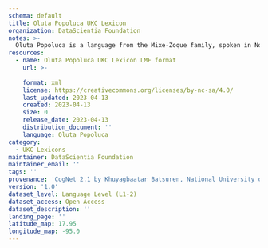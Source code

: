 ```yaml
---
schema: default
title: Oluta Popoluca UKC Lexicon
organization: DataScientia Foundation
notes: >-
  Oluta Popoluca is a language from the Mixe-Zoque family, spoken in North America. The UKC Lexicon of Oluta Popoluca is represented as a lexico-semantic network. It consists of words, word senses, synsets, as well as sense-level and synset-level relationships.
resources:
  - name: Oluta Popoluca UKC Lexicon LMF format
    url: >-
      
    format: xml
    license: https://creativecommons.org/licenses/by-nc-sa/4.0/
    last_updated: 2023-04-13
    created: 2023-04-13
    size: 0
    release_date: 2023-04-13
    distribution_document: ''
    language: Oluta Popoluca
category:
  - UKC Lexicons
maintainer: DataScientia Foundation
maintainer_email: ''
tags: ''
provenance: 'CogNet 2.1 by Khuyagbaatar Batsuren, National University of Mongolia (http://cognet.ukc.disi.unitn.it); Native Languages of the Americas 2021.11. by Laura Redish and Orrin Lewis (http://www.native-languages.org); Princeton WordNet 2.1 by Princeton University (https://wordnet.princeton.edu)'
version: '1.0'
dataset_level: Language Level (L1-2)
dataset_access: Open Access
dataset_description: ''
landing_page: ''
latitude_map: 17.95
longitude_map: -95.0
---
```

